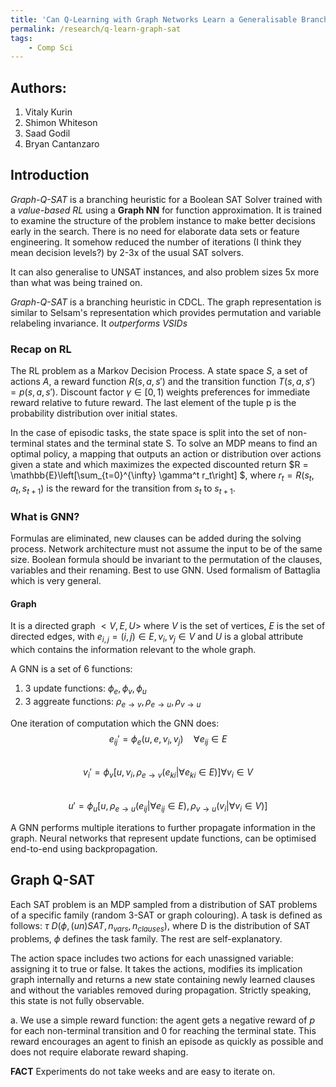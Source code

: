 ```yaml
---
title: 'Can Q-Learning with Graph Networks Learn a Generalisable Branching Heuristic for a SAT Solver?'
permalink: /research/q-learn-graph-sat
tags:
    - Comp Sci
---
```


## Authors:  
1. Vitaly Kurin  
2. Shimon Whiteson   
3. Saad Godil  
4. Bryan Cantanzaro 

## Introduction
*Graph-Q-SAT* is a branching heuristic for a Boolean SAT Solver trained with a *value-based RL* using a **Graph NN** for function approximation. It is trained to examine the structure of the problem instance to make better decisions early in the search. There is no need for elaborate data sets or feature engineering. It somehow reduced the number of iterations (I think they mean decision levels?) by 2-3x of the usual SAT solvers.

It can also generalise to UNSAT instances, and also problem sizes 5x more than what was being trained on.

*Graph-Q-SAT* is a branching heuristic in CDCL. The graph representation is similar to Selsam's representation which provides permutation and variable relabeling invariance. It *outperforms VSIDs*

### Recap on RL
The RL problem as a Markov Decision Process. A state space $S$, a set of actions $A$, a reward function $R(s, a, s')$ and the transition function $T(s, a, s') = p(s, a, s')$. Discount factor $\gamma \in [0, 1)$ weights preferences for immediate reward relative to future reward. 
The last element of the tuple p is the probability distribution over initial states. 

In the case of episodic tasks, the state space is split into the set of non-terminal states and the terminal state S. To solve an MDP means to find an optimal policy, a mapping that outputs an action or distribution over actions given a state and which maximizes the expected discounted return $R = \mathbb{E}\left[\sum_{t=0}^{\infty} \gamma^t r_t\right]
$, where $r_{t} = R(s_{t}, a_{t}, s_{t+1})$ is the reward for the transition from $s_{t}$ to $s_{t+1}$.

### What is GNN?
Formulas are eliminated, new clauses can be added during the solving process. Network architecture must not assume the input to be of the same size. Boolean formula should be invariant to the permutation of the clauses, variables and their renaming. Best to use GNN. Used formalism of Battaglia which is very general.

#### Graph
It is a directed graph $<V, E, U>$ where $V$ is the set of vertices, $E$ is the set of directed edges, with $e_{i,j} = (i, j) \in E, v_i, v_j \in V$ and $U$ is a global attribute which contains the information relevant to the whole graph.

A GNN is a set of 6 functions:  
1. 3 update functions: $\phi_e, \phi_v, \phi_u$  
2. 3 aggreate functions: $\rho_{e \rightarrow v}, \rho_{e \rightarrow u}, \rho_{v \rightarrow u}$  

One iteration of computation which the GNN does:  
$$
e_{ij}' = \phi_e(u, e, v_i, v_j) \quad \forall e_{ij} \in E  
$$  
$$
v_{i}' = \phi_v[u, v_i, \rho_{e \rightarrow v}({e_{ki} | \forall e_{ki} \in E})] \forall v_i \in V  
$$  
$$
u' = \phi_u[u, \rho_{e \rightarrow u}({e_{ij} | \forall e_{ij} \in E}), \rho_{v \rightarrow u}({v_i | \forall v_i \in V})]
$$

A GNN performs multiple iterations to further propagate information in the graph. Neural networks
that represent update functions, can be optimised end-to-end using backpropagation.

## Graph Q-SAT
Each SAT problem is an MDP sampled from a distribution of SAT problems of a specific family (random 3-SAT or graph colouring). A task is defined as follows: $\tau ~ D(\phi, (un)SAT, n_{vars}, n_{clauses})$, where D is the distribution of SAT problems, $\phi$ defines the task family. The rest are self-explanatory. 

The action space includes two actions for each unassigned variable: assigning it to true or false. It takes the actions, modifies its implication graph internally and returns a new state containing newly learned clauses and without the variables removed during propagation. Strictly speaking, this state is not fully observable. 

a. We use a simple reward function: the agent gets a negative reward of $p$ for each non-terminal transition and 0 for reaching the terminal state. This reward encourages an agent to finish an episode as quickly as possible and does not require elaborate reward shaping.

**FACT** Experiments do not take weeks and are easy to iterate on.


